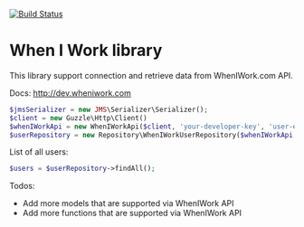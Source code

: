 [![Build Status](https://travis-ci.org/mybuilder/when-i-work-api.svg?branch=master)](https://travis-ci.org/mybuilder/when-i-work-api)

When I Work library
=====================

This library support connection and retrieve data from WhenIWork.com API.

Docs:
http://dev.wheniwork.com

```php
$jmsSerializer = new JMS\Serializer\Serializer();
$client = new Guzzle\Http\Client()
$whenIWorkApi = new WhenIWorkApi($client, 'your-developer-key', 'user-email', 'user-password');
$userRepository = new Repository\WhenIWorkUserRepository($whenIWorkApi, $jmsSerializer);
```

List of all users:

```php
$users = $userRepository->findAll();
```

Todos:

- Add more models that are supported via WhenIWork API
- Add more functions that are supported via WhenIWork API
